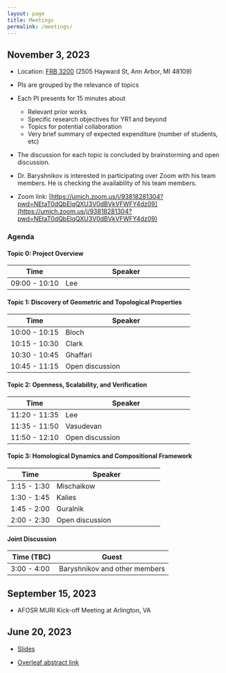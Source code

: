 ```yaml
---
layout: page
title: Meetings
permalink: /meetings/
---
```



## November 3, 2023

* Location: [FRB 3200](https://www.google.com/maps/place/Robotics+Building+(FMCRB)/@42.2938494,-83.7119045,17z/data=!4m6!3m5!1s0x883cafd72c7833fb:0x9e6d97554b1b2ca!8m2!3d42.2943546!4d-83.7097256!16s%2Fg%2F11j21dyf6s?authuser=0&entry=ttu) (2505 Hayward St, Ann Arbor, MI 48109)

* PIs are grouped by the relevance of topics
* Each PI presents for 15 minutes about
    * Relevant prior works
    * Specific research objectives for YR1 and beyond
    * Topics for potential collaboration
    * Very brief summary of expected expenditure (number of students, etc)
* The discussion for each topic is concluded by brainstorming and open discussion. 
* Dr. Baryshnikov is interested in participating over Zoom with his team members. He is checking the availability of his team members. 

* Zoom link: [https://umich.zoom.us/j/93818281304?pwd=NEtaT0dQbElqQXU3V0dBVkVFWFY4dz09](https://umich.zoom.us/j/93818281304?pwd=NEtaT0dQbElqQXU3V0dBVkVFWFY4dz09)



### Agenda

<style>
    table th:first-of-type {
width: 30%;
    }
    table th:nth-of-type(2) {
width: 70%;
    }
</style>

#### Topic 0: Project Overview

| Time | Speaker |
| ---- | ------- |
| 09:00 - 10:10 | Lee |

#### Topic 1: Discovery of Geometric and Topological Properties

| Time | Speaker |
| ---- | ------- |
| 10:00 - 10:15 | Bloch |
| 10:15 - 10:30 | Clark |
| 10:30 - 10:45 | Ghaffari |
| 10:45 - 11:15 | Open discussion |

#### Topic 2: Openness, Scalability, and Verification

| Time | Speaker |
| ---- | ------- |
| 11:20 - 11:35 | Lee |
| 11:35 - 11:50 | Vasudevan |
| 11:50 - 12:10 | Open discussion |

#### Topic 3: Homological Dynamics and Compositional Framework

| Time | Speaker |
| ---- | ------- |
| 1:15 - 1:30 | Mischaikow |
| 1:30 - 1:45 | Kalies |
| 1:45 - 2:00 | Guralnik |
| 2:00 - 2:30 | Open discussion |

#### Joint Discussion

| Time (TBC) | Guest |
| ---- | ------- |
| 3:00 - 4:00 | Baryshnikov and other members |


## September 15, 2023

* AFOSR MURI Kick-off Meeting at Arlington, VA

## June 20, 2023

* [Slides](../files/MURI0623.pdf)

* [Overleaf abstract link](https://www.overleaf.com/2334758638grmdwgxtptqy)

<!--* [Baryshnikov Team](../files/yuliy.pdf)-->


